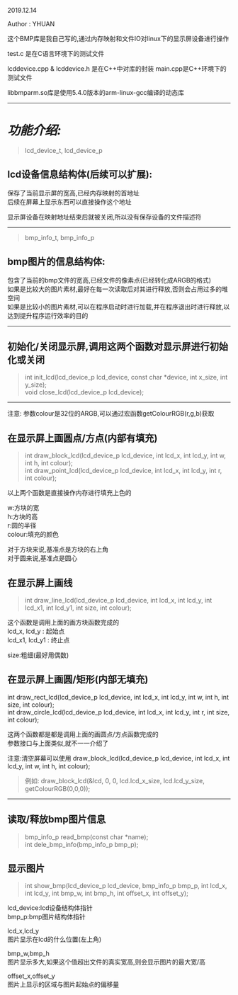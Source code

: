 2019.12.14
 
Author : YHUAN
 
这个BMP库是我自己写的,通过内存映射和文件IO对linux下的显示屏设备进行操作

test.c 是在C语言环境下的测试文件

lcddevice.cpp & lcddevice.h 是在C++中对库的封装
main.cpp是C++环境下的测试文件

libbmparm.so库是使用5.4.0版本的arm-linux-gcc编译的动态库

---------------------------------------------------------------------------------------------------------


# *功能介绍:*

> lcd_device_t, lcd_device_p  


## lcd设备信息结构体(后续可以扩展):
保存了当前显示屏的宽高,已经内存映射的首地址  
后续在屏幕上显示东西可以直接操作这个地址  


显示屏设备在映射地址结束后就被关闭,所以没有保存设备的文件描述符  

--------------------------------------------------------------

> bmp_info_t, bmp_info_p


## bmp图片的信息结构体:
包含了当前的bmp文件的宽高,已经文件的像素点(已经转化成ARGB的格式)  
如果是比较大的图片素材,最好在每一次读取后对其进行释放,否则会占用过多的堆空间  
如果是比较小的图片素材,可以在程序启动时进行加载,并在程序退出时进行释放,以达到提升程序运行效率的目的  


--------------------------------------------------------------


## 初始化/关闭显示屏,调用这两个函数对显示屏进行初始化或关闭
> int init_lcd(lcd_device_p lcd_device, const char *device, int x_size, int y_size);  
> void close_lcd(lcd_device_p lcd_device);  


--------------------------------------------------------------  

注意: 参数colour是32位的ARGB,可以通过宏函数getColourRGB(r,g,b)获取  


## 在显示屏上画圆点/方点(内部有填充)  
> int draw_block_lcd(lcd_device_p lcd_device, int lcd_x, int lcd_y, int w, int h, int colour);  
> int draw_point_lcd(lcd_device_p lcd_device, int lcd_x, int lcd_y, int r, int colour);  

以上两个函数是直接操作内存进行填充上色的  

w:方块的宽  
h:方块的高  
r:圆的半径  
colour:填充的颜色  

对于方块来说,基准点是方块的右上角  
对于圆来说,基准点是圆心  



## 在显示屏上画线  
> int draw_line_lcd(lcd_device_p lcd_device, int lcd_x, int lcd_y, int lcd_x1, int lcd_y1, int size, int colour);  

这个函数是调用上面的画方块函数完成的  
lcd_x, lcd_y : 起始点  
lcd_x1, lcd_y1 : 终止点  

size:粗细(最好用偶数)  


## 在显示屏上画圆/矩形(内部无填充)
int draw_rect_lcd(lcd_device_p lcd_device, int lcd_x, int lcd_y, int w, int h, int size, int colour);  
int draw_circle_lcd(lcd_device_p lcd_device, int lcd_x, int lcd_y, int r, int size, int colour);  

这两个函数都是都是调用上面的画圆点/方点函数完成的  
参数接口与上面类似,就不一一介绍了  


注意:清空屏幕可以使用 draw_block_lcd(lcd_device_p lcd_device, int lcd_x, int lcd_y, int w, int h, int colour);  

> 例如: draw_block_lcd(&lcd, 0, 0, lcd.lcd_x_size, lcd.lcd_y_size, getColourRGB(0,0,0));  

----------------------------------------------------------------------------------------------

## 读取/释放bmp图片信息
> bmp_info_p read_bmp(const char *name);  
> int dele_bmp_info(bmp_info_p bmp_p);  

## 显示图片
> int show_bmp(lcd_device_p lcd_device, bmp_info_p bmp_p, int lcd_x, int lcd_y, int bmp_w, int bmp_h, int offset_x, int offset_y);  

lcd_device:lcd设备结构体指针  
bmp_p:bmp图片结构体指针  

lcd_x,lcd_y  
图片显示在lcd的什么位置(左上角)  


bmp_w,bmp_h  
图片显示多大,如果这个值超出文件的真实宽高,则会显示图片的最大宽/高  


offset_x,offset_y  
图片上显示的区域与图片起始点的偏移量  


